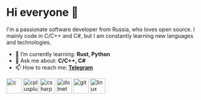 # Hi everyone 👋

I'm a passionate software developer from Russia, who loves open source. 
I mainly code in C/C++ and C#, but I am constantly learning new languages and technologies.

- 🌱 I’m currently learning: **Rust, Python**
- 💬 Ask me about: **C/C++, C#**
- 📫 How to reach me: **<a href="tg.me/andlom>">Telegram</a>**

<p>
    <img src="https://devicons.github.io/devicon/devicon.git/icons/c/c-original.svg" alt="c" width="40" height="40"/>
    <img src="https://devicons.github.io/devicon/devicon.git/icons/cplusplus/cplusplus-original.svg" alt="cplusplus" width="40" height="40"/>
    <img src="https://devicons.github.io/devicon/devicon.git/icons/csharp/csharp-original.svg" alt="csharp" width="40" height="40"/>
    <img src="https://devicons.github.io/devicon/devicon.git/icons/dot-net/dot-net-original-wordmark.svg" alt="dotnet" width="40" height="40"/>
    <img src="https://www.vectorlogo.zone/logos/git-scm/git-scm-icon.svg" alt="git" width="40" height="40"/>
    <img src="https://devicons.github.io/devicon/devicon.git/icons/linux/linux-original.svg" alt="linux" width="40" height="40"/>
</p>
